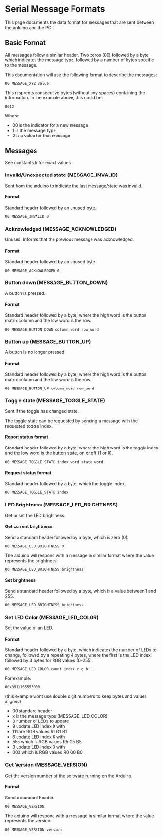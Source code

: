 # Serial Message Formats

This page documents the data format for messages that are sent between the arduino and the PC.

## Basic Format

All messages follow a similar header. Two zeros (00) followed by a byte which indicates the message type, followed by a number of bytes specific to the message.

This documentation will use the following format to describe the messages:

```00 MESSAGE_XYZ value```

This resprents consecutive bytes (without any spaces) containing the information. In the example above, this could be:

```0012```

Where:
 - 00 is the indicator for a new message
 - 1 is the message type
 - 2 is a value for that message

## Messages

See constants.h for exact values


### Invalid/Unexpected state (MESSAGE_INVALID)

Sent from the arduino to indicate the last message/state was invalid.

#### Format

Standard header followed by an unused byte.

```00 MESSAGE_INVALID 0```


### Acknowledged (MESSAGE_ACKNOWLEDGED)

Unused. Informs that the previous message was acknowledged.

#### Format

Standard header followed by an unused byte.

```00 MESSAGE_ACKNOWLEDGED 0```


### Button down (MESSAGE_BUTTON_DOWN)

A button is pressed.

#### Format

Standard header followed by a byte, where the high word is the button matrix column and the low word is the row.

```00 MESSAGE_BUTTON_DOWN column_word row_word```


### Button up (MESSAGE_BUTTON_UP)

A button is no longer pressed.

#### Format

Standard header followed by a byte, where the high word is the button matrix column and the low word is the row.

```00 MESSAGE_BUTTON_UP column_word row_word```


### Toggle state (MESSAGE_TOGGLE_STATE)

Sent if the toggle has changed state.

The toggle state can be requested by sending a message with the requested toggle index.

#### Report status format

Standard header followed by a byte, where the high word is the toggle index and the low word is the button state, on or off (1 or 0).

```00 MESSAGE_TOGGLE_STATE index_word state_word```

#### Request status format

Standard header followed by a byte, which the toggle index.

```00 MESSAGE_TOGGLE_STATE index```


### LED Brightness (MESSAGE_LED_BRIGHTNESS)

Get or set the LED brightness.

#### Get current brightness

Send a standard header followed by a byte, which is zero (0).

```00 MESSAGE_LED_BRIGHTNESS 0```

The arduino will respond with a message in similar format where the value represents the brightness:

```00 MESSAGE_LED_BRIGHTNESS brightness```

#### Set brightness

Send a standard header followed by a byte, which is a value between 1 and 255.

```00 MESSAGE_LED_BRIGHTNESS brightness```


### Set LED Color (MESSAGE_LED_COLOR)

Set the value of an LED.


#### Format

Standard header followed by a byte, which indicates the number of LEDs to change, followed by a repeating 4 bytes, where the first is the LED index followed by 3 bytes for RGB values (0-255).

```00 MESSAGE_LED_COLOR count index r g b...```

For example:

```00x3911165553000```

 (this example wont use double digit numbers to keep bytes and values aligned)
 
 - 00 standard header
 - x is the message type (MESSAGE_LED_COLOR)
 - 3 number of LEDs to update
 - 9 update LED index 9 with
 - 111 are RGB values R1 G1 B1
 - 6 update LED index 6 with
 - 555 which is RGB values R5 G5 B5
 - 3 update LED index 3 with
 - 000 which is RGB values R0 G0 B0


### Get Version (MESSAGE_VERSION)

Get the version number of the software running on the Arduino.

#### Format

Send a standard header.

```00 MESSAGE_VERSION```

The arduino will respond with a message in similar format where the value represents the version:

```00 MESSAGE_VERSION version```

